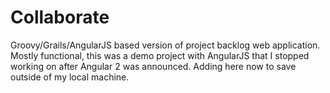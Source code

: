 # Collaborate
Groovy/Grails/AngularJS based version of project backlog web application. Mostly functional, this was a demo project with AngularJS that I stopped working on after Angular 2 was announced. Adding here now to save outside of my local machine.
